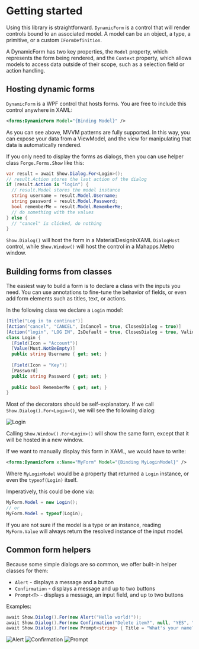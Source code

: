 # Getting started

Using this library is straightforward. `DynamicForm` is a control that will render controls bound to an associated model. A model can be an object, a type, a primitive, or a custom `IFormDefinition`.

A DynamicForm has two key properties, the `Model` property, which represents the form being rendered, and the `Context` property, which allows models to access data outside of their scope, such as a selection field or action handling.

## Hosting dynamic forms

`DynamicForm` is a WPF control that hosts forms. You are free to include this control anywhere in XAML:

```xml
<forms:DynamicForm Model="{Binding Model}" />
```

As you can see above, MVVM patterns are fully supported. In this way, you can expose your data from a ViewModel, and the view for manipulating that data is automatically rendered.

If you only need to display the forms as dialogs, then you can use helper class `Forge.Forms.Show` like this:

```csharp
var result = await Show.Dialog.For<Login>();
// result.Action stores the last action of the dialog
if (result.Action is "login") {
  // result.Model stores the model instance
  string username = result.Model.Username;
  string password = result.Model.Password;
  bool rememberMe = result.Model.RememberMe;
  // do something with the values
} else {
  // "cancel" is clicked, do nothing
}
```

`Show.Dialog()` will host the form in a MaterialDesignInXAML `DialogHost` control, while `Show.Window()` will host the control in a Mahapps.Metro window.

## Building forms from classes

The easiest way to build a form is to declare a class with the inputs you need. You can use annotations to fine-tune the behavior of fields, or even add form elements such as titles, text, or actions.

In the following class we declare a `Login` model:

```csharp
[Title("Log in to continue")]
[Action("cancel", "CANCEL", IsCancel = true, ClosesDialog = true)]
[Action("login", "LOG IN", IsDefault = true, ClosesDialog = true, Validates = true)]
class Login {
  [Field(Icon = "Account")]
  [Value(Must.NotBeEmpty)]
  public string Username { get; set; }
  
  [Field(Icon = "Key")]
  [Password]
  public string Password { get; set; }
  
  public bool RememberMe { get; set; }
}
```

Most of the decorators should be self-explanatory. If we call `Show.Dialog().For<Login>()`, we will see the following dialog:

![Login](https://user-images.githubusercontent.com/12145268/44461196-2e396100-a610-11e8-9f84-384831fe338e.png)

Calling `Show.Window().For<Login>()` will show the same form, except that it will be hosted in a new window.

If we want to manually display this form in XAML, we would have to write:

```xml
<forms:DynamicForm x:Name="MyForm" Model="{Binding MyLoginModel}" />
```

Where `MyLoginModel` would be a property that returned a `Login` instance, or even the `typeof(Login)` itself.

Imperatively, this could be done via:

```csharp
MyForm.Model = new Login();
// or
MyForm.Model = typeof(Login);
```

If you are not sure if the model is a type or an instance, reading `MyForm.Value` will always return the resolved instance of the input model.

## Common form helpers

Because some simple dialogs are so common, we offer built-in helper classes for them:

- `Alert` - displays a message and a button
- `Confirmation` - displays a message and up to two buttons
- `Prompt<T>` - displays a message, an input field, and up to two buttons

Examples:

```csharp
await Show.Dialog().For(new Alert("Hello world!"));
await Show.Dialog().For(new Confirmation("Delete item?", null, "YES", "NO"));
await Show.Dialog().For(new Prompt<string> { Title = "What's your name?" });
```

![Alert](https://user-images.githubusercontent.com/12145268/44462136-d6045e00-a613-11e8-913e-c291d1fad3f6.png)
![Confirmation](https://user-images.githubusercontent.com/12145268/44462151-efa5a580-a613-11e8-9dcd-ab4a73faec01.png)
![Prompt](https://user-images.githubusercontent.com/12145268/44462306-7fe3ea80-a614-11e8-8706-d69f8cab3aae.png)

